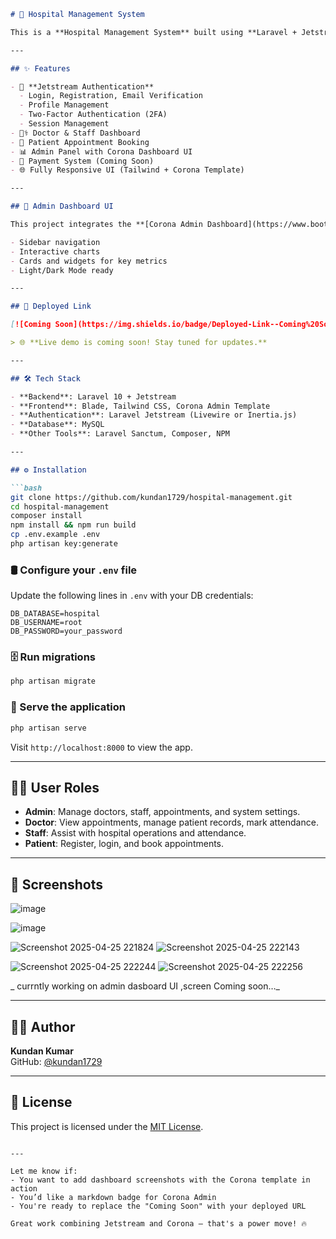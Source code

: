 

```markdown
# 🏥 Hospital Management System

This is a **Hospital Management System** built using **Laravel + Jetstream**, enhanced with the **Corona Admin Dashboard** for a modern, responsive UI experience. It streamlines core hospital operations such as appointment booking, attendance tracking, and user management.

---

## ✨ Features

- 🔐 **Jetstream Authentication**
  - Login, Registration, Email Verification
  - Profile Management
  - Two-Factor Authentication (2FA)
  - Session Management
- 👨‍⚕️ Doctor & Staff Dashboard
- 📅 Patient Appointment Booking
- 📊 Admin Panel with Corona Dashboard UI
- 🧾 Payment System (Coming Soon)
- 🌐 Fully Responsive UI (Tailwind + Corona Template)

---

## 🎨 Admin Dashboard UI

This project integrates the **[Corona Admin Dashboard](https://www.bootstrapdash.com/product/corona-admin-template/)** for an elegant and intuitive user interface. It includes:

- Sidebar navigation
- Interactive charts
- Cards and widgets for key metrics
- Light/Dark Mode ready

---

## 🚀 Deployed Link

[![Coming Soon](https://img.shields.io/badge/Deployed-Link--Coming%20Soon-orange?style=for-the-badge&logo=laravel)](#)

> 🌐 **Live demo is coming soon! Stay tuned for updates.**

---

## 🛠️ Tech Stack

- **Backend**: Laravel 10 + Jetstream
- **Frontend**: Blade, Tailwind CSS, Corona Admin Template
- **Authentication**: Laravel Jetstream (Livewire or Inertia.js)
- **Database**: MySQL
- **Other Tools**: Laravel Sanctum, Composer, NPM

---

## ⚙️ Installation

```bash
git clone https://github.com/kundan1729/hospital-management.git
cd hospital-management
composer install
npm install && npm run build
cp .env.example .env
php artisan key:generate
```

### 🛢️ Configure your `.env` file

Update the following lines in `.env` with your DB credentials:

```env
DB_DATABASE=hospital
DB_USERNAME=root
DB_PASSWORD=your_password
```

### 🗄️ Run migrations

```bash
php artisan migrate
```

### 🚀 Serve the application

```bash
php artisan serve
```

Visit `http://localhost:8000` to view the app.

---

## 👨‍⚕️ User Roles

- **Admin**: Manage doctors, staff, appointments, and system settings.
- **Doctor**: View appointments, manage patient records, mark attendance.
- **Staff**: Assist with hospital operations and attendance.
- **Patient**: Register, login, and book appointments.

---

## 📸 Screenshots
![image](https://github.com/user-attachments/assets/515fd0cd-3a7c-4e4f-a5d5-0e94d4495776)


![image](https://github.com/user-attachments/assets/62ec708d-0528-4fa6-8c4d-ebdf7a248fd3)

![Screenshot 2025-04-25 221824](https://github.com/user-attachments/assets/c143e982-ef8c-42c8-b95f-932d4678b052)
![Screenshot 2025-04-25 222143](https://github.com/user-attachments/assets/4d942c05-b15e-45de-a749-5e8c11f464bd)

![Screenshot 2025-04-25 222244](https://github.com/user-attachments/assets/35115d1e-e7dc-4810-8e9e-dc68cf061bbf)
![Screenshot 2025-04-25 222256](https://github.com/user-attachments/assets/436e2df5-22e9-4dba-aa0d-95747e940b97)




_ currntly working on admin dasboard  UI ,screen Coming soon…_

---

## 👨‍💻 Author

**Kundan Kumar**  
GitHub: [@kundan1729](https://github.com/kundan1729)

---

## 📄 License

This project is licensed under the [MIT License](LICENSE).
```

---

Let me know if:
- You want to add dashboard screenshots with the Corona template in action
- You’d like a markdown badge for Corona Admin
- You're ready to replace the "Coming Soon" with your deployed URL

Great work combining Jetstream and Corona — that's a power move! 🔥
